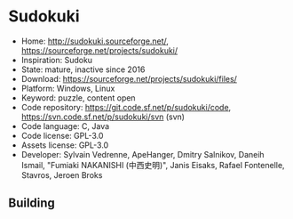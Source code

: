 # Sudokuki

- Home: http://sudokuki.sourceforge.net/, https://sourceforge.net/projects/sudokuki/
- Inspiration: Sudoku
- State: mature, inactive since 2016
- Download: https://sourceforge.net/projects/sudokuki/files/
- Platform: Windows, Linux
- Keyword: puzzle, content open
- Code repository: https://git.code.sf.net/p/sudokuki/code, https://svn.code.sf.net/p/sudokuki/svn (svn)
- Code language: C, Java
- Code license: GPL-3.0
- Assets license: GPL-3.0
- Developer: Sylvain Vedrenne, ApeHanger, Dmitry Salnikov, Daneih Ismail, "Fumiaki NAKANISHI (中西史明)", Janis Eisaks, Rafael Fontenelle, Stavros, Jeroen Broks

## Building
